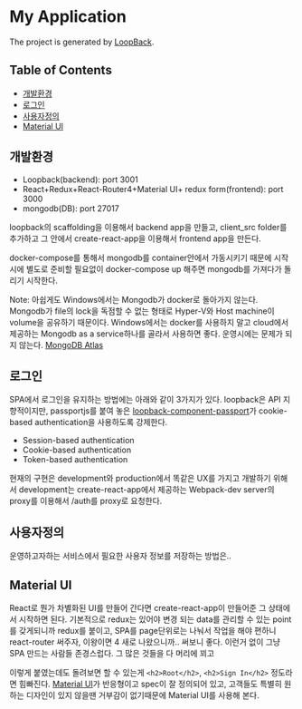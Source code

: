 # My Application

The project is generated by [LoopBack](http://loopback.io).

## Table of Contents

- [개발환경](#개발환경)
- [로그인](#로그인)
- [사용자정의](#사용자정의)
- [Material UI](#Material-UI)

## 개발환경

* Loopback(backend): port 3001
* React+Redux+React-Router4+Material UI+ redux form(frontend): port 3000
* mongodb(DB): port 27017 

loopback의 scaffolding을 이용해서 backend app을 만들고, client_src folder를 추가하고 그 안에서 create-react-app을 이용해서 frontend app을 만든다.

docker-compose를 통해서 mongodb를 container안에서 가동시키기 때문에 시작시에 별도로 준비할 필요없이 docker-compose up 해주면 mongodb를 가져다가 돌리기 시작한다.

Note: 아쉽게도 Windows에서는 Mongodb가 docker로 돌아가지 않는다. Mongodb가 file의 lock을 독점할 수 없는 형태로 Hyper-V와 Host machine이 volume을 공유하기 때문이다. Windows에서는 docker를 사용하지 말고 cloud에서 제공하는 Mongodb as a service하나를 골라서 사용하면 좋다. 운영시에는 문제가 되지 않는다. [MongoDB Atlas](#https://cloud.mongodb.com)
  

## 로그인

SPA에서 로그인을 유지하는 방법에는 아래와 같이 3가지가 있다.
loopback은 API 지향적이지만, passportjs를 붙여 놓은 [loopback-component-passport](https://loopback.io/doc/en/lb3/Third-party-login-using-Passport.html)가 cookie-based authentication을 사용하도록 강제한다.

* Session-based authentication
* Cookie-based authentication
* Token-based authentication

현재의 구현은 development와 production에서 똑같은 UX를 가지고 개발하기 위해서 development는 create-react-app에서 제공하는 Webpack-dev server의 proxy를 이용해서 /auth를 proxy로 요청한다.

## 사용자정의

운영하고자하는 서비스에서 필요한 사용자 정보를 저장하는 방법은..

## Material UI

React로 뭔가 차별화된 UI를 만들어 간다면 create-react-app이 만들어준 그 상태에서 시작하면 된다. 기본적으로 redux는 있어야 변경 되는 data를 관리할 수 있는 point를 갖게되니까 redux를 붙이고, SPA를 page단위로는 나눠서 작업을 해야 편하니 react-router 써주자, 이왕이면 4 새로 나왔으니까.. 써보니 좋다. 이런거 없이 그냥 SPA 만드는 사람들 존경스럽다. 그 많은 것들을 다 머리에 꾀고 

이렇게 붙였는데도 돌려보면 할 수 있는게 `<h2>Root</h2>`, `<h2>Sign In</h2>` 정도라면 힘빠진다. [Material UI](https://material.io/)가 반응형이고 spec이 잘 정의되어 있고, 고객들도 특별히 원하는 디자인이 있지 않을땐 거부감이 없기때문에 Material UI를 사용해 본다.

